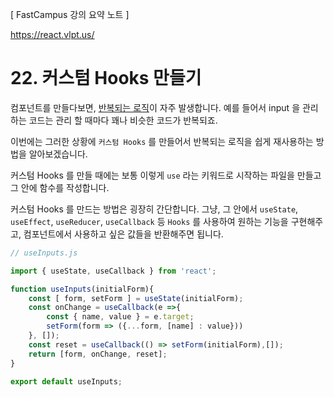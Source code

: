 [ FastCampus 강의 요약 노트 ]

https://react.vlpt.us/

# 22. 커스텀 Hooks 만들기

컴포넌트를 만들다보면, <u>반복되는 로직</u>이 자주 발생합니다. 예를 들어서 input 을 관리하는 코드는 관리 할 때마다 꽤나 비슷한 코드가 반복되죠.

이번에는 그러한 상황에 `커스텀 Hooks` 를 만들어서 반복되는 로직을 쉽게 재사용하는 방법을 알아보겠습니다.

커스텀 Hooks 를 만들 때에는 보통 이렇게 `use` 라는 키워드로 시작하는 파일을 만들고 그 안에 함수를 작성합니다.

커스텀 Hooks 를 만드는 방법은 굉장히 간단합니다. 그냥, 그 안에서 `useState`, `useEffect`, `useReducer`, `useCallback` 등 `Hooks` 를 사용하여 원하는 기능을 구현해주고, 컴포넌트에서 사용하고 싶은 값들을 반환해주면 됩니다.


```javascript
// useInputs.js

import { useState, useCallback } from 'react';

function useInputs(initialForm){
    const [ form, setForm ] = useState(initialForm);
    const onChange = useCallback(e =>{
        const { name, value } = e.target;
        setForm(form => ({...form, [name] : value}))
    }, []);
    const reset = useCallback(() => setForm(initialForm),[]);
    return [form, onChange, reset];
}

export default useInputs;

```


